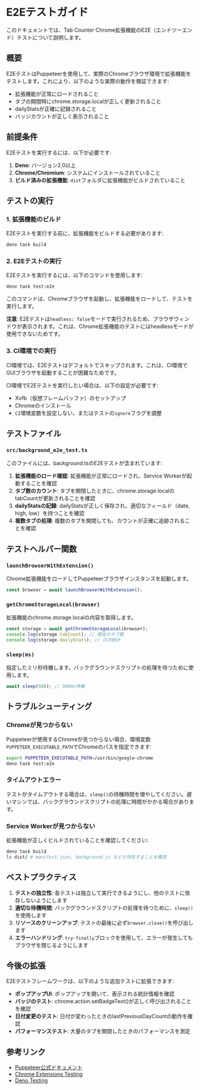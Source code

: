 # E2Eテストガイド

このドキュメントでは、Tab Counter Chrome拡張機能のE2E（エンドツーエンド）テストについて説明します。

## 概要

E2EテストはPuppeteerを使用して、実際のChromeブラウザ環境で拡張機能をテストします。これにより、以下のような実際の動作を検証できます:

- 拡張機能が正常にロードされること
- タブの開閉時にchrome.storage.localが正しく更新されること
- dailyStatsが正確に記録されること
- バッジカウントが正しく表示されること

## 前提条件

E2Eテストを実行するには、以下が必要です:

1. **Deno**: バージョン2.0以上
2. **Chrome/Chromium**: システムにインストールされていること
3. **ビルド済みの拡張機能**: `dist`フォルダに拡張機能がビルドされていること

## テストの実行

### 1. 拡張機能のビルド

E2Eテストを実行する前に、拡張機能をビルドする必要があります:

```sh
deno task build
```

### 2. E2Eテストの実行

E2Eテストを実行するには、以下のコマンドを使用します:

```sh
deno task test:e2e
```

このコマンドは、Chromeブラウザを起動し、拡張機能をロードして、テストを実行します。

**注意**: E2Eテストは`headless: false`モードで実行されるため、ブラウザウィンドウが表示されます。これは、Chrome拡張機能のテストにはheadlessモードが使用できないためです。

### 3. CI環境での実行

CI環境では、E2Eテストはデフォルトでスキップされます。これは、CI環境でGUIブラウザを起動することが困難なためです。

CI環境でE2Eテストを実行したい場合は、以下の設定が必要です:

- Xvfb（仮想フレームバッファ）のセットアップ
- Chromeのインストール
- `CI`環境変数を設定しない、またはテストの`ignore`フラグを調整

## テストファイル

### `src/background_e2e_test.ts`

このファイルには、background.tsのE2Eテストが含まれています:

1. **拡張機能のロード確認**: 拡張機能が正常にロードされ、Service Workerが起動することを確認
2. **タブ数のカウント**: タブを開閉したときに、chrome.storage.localのtabCountが更新されることを確認
3. **dailyStatsの記録**: dailyStatsが正しく保存され、適切なフィールド（date, high, low）を持つことを確認
4. **複数タブの処理**: 複数のタブを開閉しても、カウントが正確に追跡されることを確認

## テストヘルパー関数

### `launchBrowserWithExtension()`

Chrome拡張機能をロードしてPuppeteerブラウザインスタンスを起動します。

```typescript
const browser = await launchBrowserWithExtension();
```

### `getChromeStorageLocal(browser)`

拡張機能のchrome.storage.localの内容を取得します。

```typescript
const storage = await getChromeStorageLocal(browser);
console.log(storage.tabCount); // 現在のタブ数
console.log(storage.dailyStats); // 日次統計
```

### `sleep(ms)`

指定したミリ秒待機します。バックグラウンドスクリプトの処理を待つために使用します。

```typescript
await sleep(500); // 500ms待機
```

## トラブルシューティング

### Chromeが見つからない

Puppeteerが使用するChromeが見つからない場合、環境変数`PUPPETEER_EXECUTABLE_PATH`でChromeのパスを指定できます:

```sh
export PUPPETEER_EXECUTABLE_PATH=/usr/bin/google-chrome
deno task test:e2e
```

### タイムアウトエラー

テストがタイムアウトする場合は、`sleep()`の待機時間を増やしてください。遅いマシンでは、バックグラウンドスクリプトの処理に時間がかかる場合があります。

### Service Workerが見つからない

拡張機能が正しくビルドされていることを確認してください:

```sh
deno task build
ls dist/ # manifest.json, background.js などが存在することを確認
```

## ベストプラクティス

1. **テストの独立性**: 各テストは独立して実行できるようにし、他のテストに依存しないようにします
2. **適切な待機時間**: バックグラウンドスクリプトの処理を待つために、`sleep()`を使用します
3. **リソースのクリーンアップ**: テストの最後に必ず`browser.close()`を呼び出します
4. **エラーハンドリング**: `try-finally`ブロックを使用して、エラーが発生してもブラウザを閉じるようにします

## 今後の拡張

E2Eテストフレームワークは、以下のような追加テストに拡張できます:

- **ポップアップUI**: ポップアップを開いて、表示される統計情報を確認
- **バッジのテスト**: chrome.action.setBadgeText()が正しく呼び出されることを確認
- **日付変更のテスト**: 日付が変わったときのlastPreviousDayCountの動作を確認
- **パフォーマンステスト**: 大量のタブを開閉したときのパフォーマンスを測定

## 参考リンク

- [Puppeteer公式ドキュメント](https://pptr.dev/)
- [Chrome Extensions Testing](https://developer.chrome.com/docs/extensions/mv3/tut_debugging/)
- [Deno Testing](https://deno.land/manual/basics/testing)
